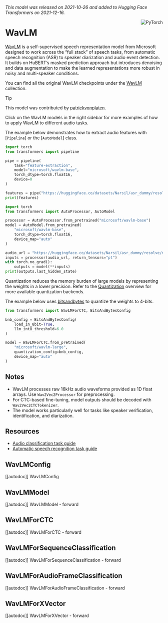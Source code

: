 <!--Copyright 2021 The HuggingFace Team. All rights reserved.

Licensed under the Apache License, Version 2.0 (the "License"); you may not use this file except in compliance with
the License. You may obtain a copy of the License at

http://www.apache.org/licenses/LICENSE-2.0

Unless required by applicable law or agreed to in writing, software distributed under the License is distributed on
an "AS IS" BASIS, WITHOUT WARRANTIES OR CONDITIONS OF ANY KIND, either express or implied. See the License for the
specific language governing permissions and limitations under the License.

⚠️ Note that this file is in Markdown but contain specific syntax for our doc-builder (similar to MDX) that may not be
rendered properly in your Markdown viewer.

-->
*This model was released on 2021-10-26 and added to Hugging Face Transformers on 2021-12-16.*

<div style="float: right;">
    <div class="flex flex-wrap space-x-1">
           <img alt="PyTorch" src="https://img.shields.io/badge/PyTorch-DE3412?style=flat&logo=pytorch&logoColor=white">
    </div>
</div>

# WavLM

[WavLM](https://huggingface.co/papers/2110.13900) is a self-supervised speech representation model from Microsoft designed to work across the “full stack” of speech tasks, from automatic speech recognition (ASR) to speaker diarization and audio event detection. It builds on HuBERT’s masked prediction approach but introduces denoising and data augmentation to make the learned representations more robust in noisy and multi-speaker conditions.

You can find all the original WavLM checkpoints under the [WavLM](https://huggingface.co/models?other=wavlm) collection.

> [!TIP]
> This model was contributed by [patrickvonplaten](https://huggingface.co/patrickvonplaten).
>
> Click on the WavLM models in the right sidebar for more examples of how to apply WavLM to different audio tasks.

The example below demonstrates how to extract audio features with [`Pipeline`] or the [`AutoModel`] class.

<hfoptions id="usage">
<hfoption id="Pipeline">

```python
import torch
from transformers import pipeline

pipe = pipeline(
    task="feature-extraction",
    model="microsoft/wavlm-base",
    torch_dtype=torch.float16,
    device=0
)

features = pipe("https://huggingface.co/datasets/Narsil/asr_dummy/resolve/main/1.flac")
print(features)
```

</hfoption>
<hfoption id="AutoModel">

```python
import torch
from transformers import AutoProcessor, AutoModel

processor = AutoProcessor.from_pretrained("microsoft/wavlm-base")
model = AutoModel.from_pretrained(
    "microsoft/wavlm-base",
    torch_dtype=torch.float16,
    device_map="auto"
)

audio_url = "https://huggingface.co/datasets/Narsil/asr_dummy/resolve/main/1.flac"
inputs = processor(audio_url, return_tensors="pt")
with torch.no_grad():
    outputs = model(**inputs)
print(outputs.last_hidden_state)
```

</hfoption>
</hfoptions>

Quantization reduces the memory burden of large models by representing the weights in a lower precision. 
Refer to the [Quantization](https://huggingface.co/docs/transformers/en/quantization/overview) overview for more available quantization backends.

The example below uses [bitsandbytes](../quantization/bitsandbytes) to quantize the weights to 4-bits.

```python
from transformers import WavLMForCTC, BitsAndBytesConfig

bnb_config = BitsAndBytesConfig(
    load_in_8bit=True,
    llm_int8_threshold=6.0
)

model = WavLMForCTC.from_pretrained(
    "microsoft/wavlm-large",
    quantization_config=bnb_config,
    device_map="auto"
)
```

## Notes
- WavLM processes raw 16kHz audio waveforms provided as 1D float arrays. Use `Wav2Vec2Processor` for preprocessing.
- For CTC-based fine-tuning, model outputs should be decoded with `Wav2Vec2CTCTokenizer`.
- The model works particularly well for tasks like speaker verification, identification, and diarization.

## Resources
- [Audio classification task guide](https://huggingface.co/docs/transformers/en/tasks/audio_classification)
- [Automatic speech recognition task guide](https://huggingface.co/docs/transformers/en/tasks/asr)

## WavLMConfig

[[autodoc]] WavLMConfig

## WavLMModel

[[autodoc]] WavLMModel
    - forward

## WavLMForCTC

[[autodoc]] WavLMForCTC
    - forward

## WavLMForSequenceClassification

[[autodoc]] WavLMForSequenceClassification
    - forward

## WavLMForAudioFrameClassification

[[autodoc]] WavLMForAudioFrameClassification
    - forward

## WavLMForXVector

[[autodoc]] WavLMForXVector
    - forward